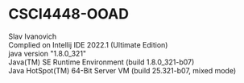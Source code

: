 # CSCI4448-OOAD <br />
Slav Ivanovich<br />
Complied on Intellij IDE 2022.1 (Ultimate Edition)<br />
java version "1.8.0_321"<br />
Java(TM) SE Runtime Environment (build 1.8.0_321-b07)<br />
Java HotSpot(TM) 64-Bit Server VM (build 25.321-b07, mixed mode)<br />
